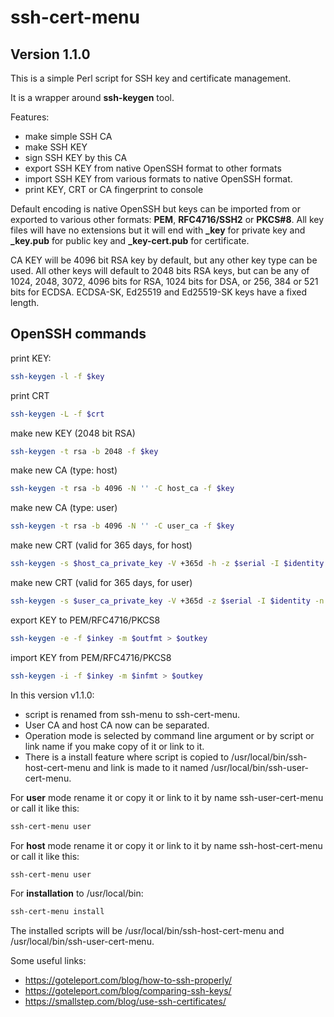 # ssh-cert-menu
## Version 1.1.0


This is a simple Perl script for SSH key and certificate management. 

It is a wrapper around **ssh-keygen** tool.

Features:
*   make simple SSH CA
*   make SSH KEY
*   sign SSH KEY by this CA
*   export SSH KEY from native OpenSSH format to other formats
*	import SSH KEY from various formats to native OpenSSH format.
*   print KEY, CRT or CA fingerprint to console
    
Default encoding is native OpenSSH but keys can be imported from or exported to various other formats: **PEM**, **RFC4716/SSH2** or **PKCS#8**.
All key files will have no extensions but it will end with  **_key** for private key and  **_key.pub** for public key and **_key-cert.pub** for certificate.

CA KEY will be 4096 bit RSA key by default, but any other key type can be used. All other keys will default to 2048 bits RSA keys, but can be any of 1024, 2048, 3072, 4096 bits for RSA, 1024 bits for DSA, or 256, 384 or 521 bits for ECDSA. 
ECDSA-SK, Ed25519 and Ed25519-SK keys have a fixed length.

## OpenSSH commands

print KEY:
```sh
ssh-keygen -l -f $key
```

print CRT
```sh
ssh-keygen -L -f $crt
```

make new KEY (2048 bit RSA)
```sh
ssh-keygen -t rsa -b 2048 -f $key
```

make new CA (type: host)
```sh
ssh-keygen -t rsa -b 4096 -N '' -C host_ca -f $key
```

make new CA (type: user)
```sh
ssh-keygen -t rsa -b 4096 -N '' -C user_ca -f $key
```

make new CRT (valid for 365 days, for host)
```sh
ssh-keygen -s $host_ca_private_key -V +365d -h -z $serial -I $identity -n $principal_list $host_public_key
```

make new CRT (valid for 365 days, for user)
```sh
ssh-keygen -s $user_ca_private_key -V +365d -z $serial -I $identity -n $principal_list $user_public_key
```

export KEY to PEM/RFC4716/PKCS8
```sh
ssh-keygen -e -f $inkey -m $outfmt > $outkey
```

import KEY from PEM/RFC4716/PKCS8
```sh
ssh-keygen -i -f $inkey -m $infmt > $outkey
```

In this version v1.1.0:
* script is renamed from ssh-menu to ssh-cert-menu.
* User CA and host CA now can be separated. 
* Operation mode is selected by command line argument or by script or link name if you make copy of it or link to it.
* There is a install feature where script is copied to /usr/local/bin/ssh-host-cert-menu and link is made to it named /usr/local/bin/ssh-user-cert-menu.

For **user** mode rename it or copy it or link to it by name ssh-user-cert-menu or call it like this:
```sh
ssh-cert-menu user
```

For **host** mode rename it or copy it or link to it by name ssh-host-cert-menu or call it like this:
```sh
ssh-cert-menu user
```

For **installation** to /usr/local/bin:
```sh
ssh-cert-menu install
```
The installed scripts will be /usr/local/bin/ssh-host-cert-menu and /usr/local/bin/ssh-user-cert-menu.

Some useful links: 
* https://goteleport.com/blog/how-to-ssh-properly/
* https://goteleport.com/blog/comparing-ssh-keys/
* https://smallstep.com/blog/use-ssh-certificates/


